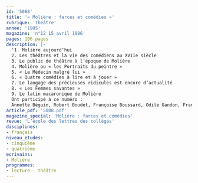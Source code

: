 ```yaml
---
id: '5088'
title: '« Molière : farces et comédies »'
rubrique: 'Théâtre'
annee: '1985'
magazine: 'n°12 15 avril 1986'
pages: 106 pages
description: |-
  '1. Molière aujourd’hui
  2. Les théâtres et la vie des comédiens au XVIIe siècle
  3. Le public de théâtre à l’époque de Molière
  4. Molière ou « les Portraits du peintre »
  5. « Le Médecin malgré lui »
  6. « Quatre comédies à lire et à jouer »
  7. Le langage des précieuses ridicules est encore d’actualité
  8. « Les Femmes savantes »
  9. Le latin macaronique de Molière
  Ont participé à ce numéro :
  Annette Béguin, Robert Boudet, Françoise Boussard, Odile Gandon, François Gay, Dominique Guerrini, Gérard-Guy Mouchel et Pierre Pichard'
article_pdf: '5088.pdf'
magazine_special: 'Molière : farces et comédies'
revue: 'L’école des lettres des collèges'
disciplines:
- français
niveau_etudes:
- cinquième
- quatrième
ecrivains:
- Molière
programmes:
- lecture - théâtre
---
```

